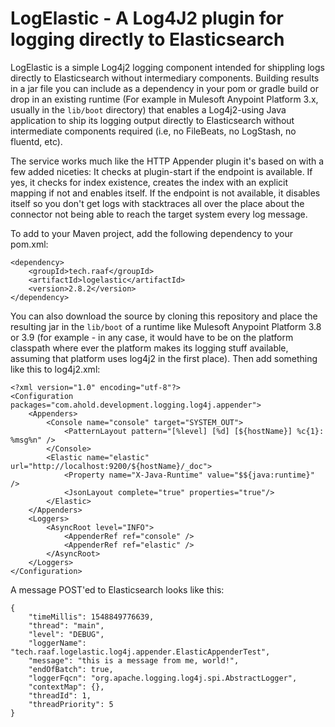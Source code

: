 
# LogElastic - A Log4J2 plugin for logging directly to Elasticsearch

LogElastic is a simple Log4j2 logging component intended for shippling logs directly to Elasticsearch without intermediary components. Building results in a jar file you can include as a dependency in your pom or gradle build or drop in an existing runtime (For example in Mulesoft Anypoint Platform 3.x, usually in the `lib/boot` directory) that enables a Log4j2-using Java application to ship its logging output directly to Elasticsearch without intermediate components required (i.e, no FileBeats, no LogStash, no fluentd, etc).

The service works much like the HTTP Appender plugin it's based on with a few added niceties: It checks at plugin-start if the endpoint is available. If yes, it checks for index existence, creates the index with an explicit mapping if not and enables itself. If the endpoint is not available, it disables itself so you don't get logs with stacktraces all over the place about the connector not being able to reach the target system every log message.

To add to your Maven project, add the following dependency to your pom.xml:

```
<dependency>
    <groupId>tech.raaf</groupId>
    <artifactId>logelastic</artifactId>
    <version>2.8.2</version>
</dependency>
```

You can also download the source by cloning this repository and place the resulting jar in the `lib/boot` of a runtime like Mulesoft Anypoint Platform 3.8 or 3.9 (for example - in any case, it would have to be on the platform classpath where ever the platform makes its logging stuff available, assuming that platform uses log4j2 in the first place). Then add something like this to log4j2.xml:

```
<?xml version="1.0" encoding="utf-8"?>
<Configuration packages="com.ahold.development.logging.log4j.appender">
    <Appenders>
        <Console name="console" target="SYSTEM_OUT">
            <PatternLayout pattern="[%level] [%d] [${hostName}] %c{1}: %msg%n" />
        </Console>
        <Elastic name="elastic" url="http://localhost:9200/${hostName}/_doc">
            <Property name="X-Java-Runtime" value="$${java:runtime}" />
            <JsonLayout complete="true" properties="true"/>
        </Elastic>
    </Appenders>
    <Loggers>
        <AsyncRoot level="INFO">
            <AppenderRef ref="console" />
            <AppenderRef ref="elastic" />
        </AsyncRoot>
    </Loggers>
</Configuration>
```

A message POST'ed to Elasticsearch looks like this:

```
{
    "timeMillis": 1548849776639,
    "thread": "main",
    "level": "DEBUG",
    "loggerName": "tech.raaf.logelastic.log4j.appender.ElasticAppenderTest",
    "message": "this is a message from me, world!",
    "endOfBatch": true,
    "loggerFqcn": "org.apache.logging.log4j.spi.AbstractLogger",
    "contextMap": {},
    "threadId": 1,
    "threadPriority": 5
}
```
